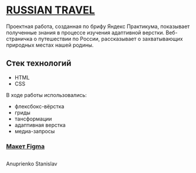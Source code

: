 # [RUSSIAN TRAVEL](https://natastas.github.io/russian-travel/)
Проектная работа, созданная по брифу Яндекс Практикума, показывает полученные знания в процессе изучения адаптивной верстки. Веб-страничка о путешествии по России, рассказывает о захватывающих природных местах нашей родины.

## Стек технологий

* HTML
* CSS

В ходе работы использовались:

* флексбокс-вёрстка
* гриды
* тансформации
* адаптивная верстка
* медиа-запросы

### [Макет Figma](https://www.figma.com/file/5S2WSbEFL6awjVWJ0NWL8Q/Sprint-3_-Russia-_-desktop-%2B-mobile?node-id=28503%3A0)

##
Anuprienko Stanislav
